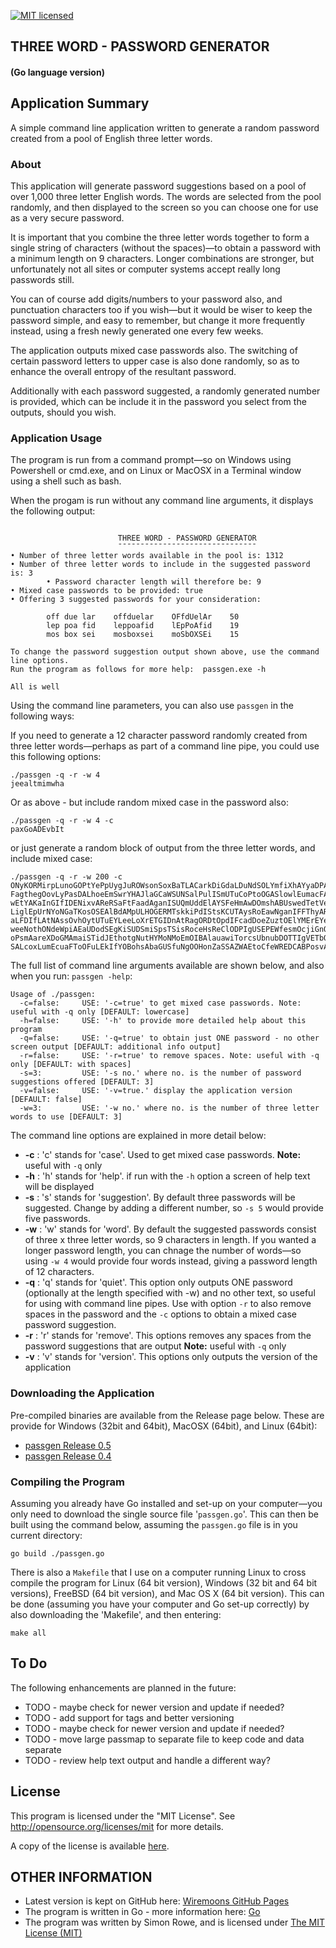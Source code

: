 [![MIT licensed](https://img.shields.io/badge/license-MIT-blue.svg)](https://raw.githubusercontent.com/hyperium/hyper/master/LICENSE)

## THREE WORD - PASSWORD GENERATOR
#### (Go language version)

## Application Summary

A simple command line application written to generate a random password created
from a pool of English three letter words.

### About

This application will generate password suggestions based on a pool of
over 1,000 three letter English words. The words are selected
from the pool randomly, and then displayed to the screen so you can
choose one for use as a very secure password.

It is important that you combine the three letter words together to
form a single string of characters (without the spaces)&mdash;to
obtain a password with a minimum length on 9 characters. Longer
combinations are stronger, but unfortunately not all sites or computer
systems accept really long passwords still.

You can of course add digits/numbers to your password also, and
punctuation characters too if you wish&mdash;but it would be wiser to
keep the password simple, and easy to remember, but change it more
frequently instead, using a fresh newly generated one every few weeks.

The application outputs mixed case passwords also. The switching of certain password letters to upper case is also done randomly, so as to enhance the overall entropy of the resultant password. 

Additionally with each password suggested, a randomly generated number is provided, which can be include it in the password you select from the outputs, should you wish.

### Application Usage

The program is run from a command prompt&mdash;so on Windows using
Powershell or cmd.exe, and on Linux or MacOSX in a Terminal
window using a shell such as bash. 

When the progam is run without any command line arguments, it displays the following output:

```

                        THREE WORD - PASSWORD GENERATOR
                        ¯¯¯¯¯¯¯¯¯¯¯¯¯¯¯¯¯¯¯¯¯¯¯¯¯¯¯¯¯¯¯
• Number of three letter words available in the pool is: 1312
• Number of three letter words to include in the suggested password is: 3
        • Password character length will therefore be: 9
• Mixed case passwords to be provided: true
• Offering 3 suggested passwords for your consideration:

        off due lar    offduelar    OFfdUelAr    50
        lep poa fid    leppoafid    lEpPoAfid    19
        mos box sei    mosboxsei    moSbOXSEi    15

To change the password suggestion output shown above, use the command line options.
Run the program as follows for more help:  passgen.exe -h

All is well
```
Using the command line parameters, you can also use `passgen` in the following ways:

If you need to generate a 12 character password randomly created from three
letter words&mdash;perhaps as part of a command line pipe, you could use this
following options:
```
./passgen -q -r -w 4
jeealtmimwha
```
Or as above - but include random mixed case in the password also:
```
./passgen -q -r -w 4 -c
paxGoADEvbIt
```
or just generate a random block of output from the three letter words, and
include mixed case:
```
./passgen -q -r -w 200 -c
ONyKORMirpLunoGOPtYePpUygJuROWsonSoxBaTLACarkDiGdaLDuNdSOLYmfiXhAYyaDPASDUo
FagthegOovLyPasDALhoeEmSwrYHAJlaGCaWSUNSalPulISmUTuCoPtoOGASlowlEumacFAAEnd
wEtYAKaInGIfIDENixvAReRSaFtFaadAganISUQmUddElAYSFeHmAwDOmshABUswedTetVexDzO
LiglEpUrNYoNGaTKosOSEAlBdAMpULHOGERMTskkiPdIStsKCUTAysRoEawNganIFFThyARtgoX
aLFDIfLAtNAssOvhOytUTuEYLeeLoXrETGIDnAtRagORDtOpdIFcadDoeZuztOElYMErEYeHwaT
weeNothONdeWpiAEaUDodSEgKiSUDSmiSpsTSisRoceHsReClODPIgUSEPEWfesmOcjiGnOtoUR
oPsmAareXDoGMAmaiSTidJEthotgNutHYMoNMoEmOIBAlauawiTorcsUbnubDOTTIgVETbOSbOP
SALcoxLumEcuaFToOFuLEkIfYOBohsAbaGUSfuNgOOHonZaSSAZWAEtoCfeWREDCABPosvAVaah
```

The full list of command line arguments available are shown below, and also when you run: `passgen -help`:
```
Usage of ./passgen:
  -c=false:     USE: '-c=true' to get mixed case passwords. Note: useful with -q only [DEFAULT: lowercase]
  -h=false:     USE: '-h' to provide more detailed help about this program
  -q=false:     USE: '-q=true' to obtain just ONE password - no other screen output [DEFAULT: additional info output]
  -r=false:     USE: '-r=true' to remove spaces. Note: useful with -q only [DEFAULT: with spaces]
  -s=3:         USE: '-s no.' where no. is the number of password suggestions offered [DEFAULT: 3]
  -v=false:     USE: '-v=true.' display the application version [DEFAULT: false]
  -w=3:         USE: '-w no.' where no. is the number of three letter words to use [DEFAULT: 3]
```
The command line options are explained in more detail below:
- **-c** : 'c' stands for 'case'. Used to get mixed case passwords. **Note:** useful with `-q` only
- **-h** : 'h' stands for 'help'. if run with the `-h` option a screen of help text will be displayed
- **-s** : 's' stands for 'suggestion'. By default three passwords will be suggested. Change by adding a different number, so `-s 5` would provide five passwords.
- **-w** : 'w' stands for 'word'. By default the suggested passwords consist of three x three letter words, so 9 characters in length. If you wanted a longer password length, you can chnage the number of words&mdash;so using `-w 4` would provide four words instead, giving a password length of 12 characters.
- **-q** : 'q' stands for 'quiet'. This option only outputs ONE password (optionally at the length specified with -w) and no other text, so useful for using with command line pipes. Use with option `-r` to also remove spaces in the password and the `-c` options to obtain a mixed case password suggestion.
- **-r** : 'r' stands for 'remove'. This options removes any spaces from the password suggestions that are output **Note:** useful with `-q` only
- **-v** : 'v' stands for 'version'. This options only outputs the version of the application

### Downloading the Application

Pre-compiled binaries are available from the Release page below. These are provide for Windows (32bit and 64bit), MacOSX (64bit), and Linux (64bit):

- [passgen Release 0.5](https://github.com/wiremoons/passgen/releases/tag/0.5)
- [passgen Release 0.4](https://github.com/wiremoons/passgen/releases/tag/0.4)


### Compiling the Program

Assuming you already have Go installed and set-up on your computer—you
only need to download the single source file '`passgen.go`'. This can
then be built using the command below, assuming the `passgen.go` file
is in you current directory:

```
go build ./passgen.go
```

There is also a `Makefile` that I use on a computer running Linux to
cross compile the program for Linux (64 bit version), Windows (32 bit
and 64 bit versions), FreeBSD (64 bit version), and Mac OS X (64 bit version).
This can be done (assuming you have your computer and Go set-up correctly) by also
downloading the 'Makefile', and then entering:
```
make all
```

## To Do

The following enhancements are planned in the future:

- TODO - maybe check for newer version and update if needed?
- TODO - add support for tags and better versioning
- TODO - maybe check for newer version and update if needed?
- TODO - move large passmap to separate file to keep code and data separate
- TODO - review help text output and handle a different way?


## License

This program is licensed under the "MIT License". See
http://opensource.org/licenses/mit for more details.

A copy of the license is available
[here](https://github.com/wiremoons/passgen/blob/master/LICENSE).

## OTHER INFORMATION

- Latest version is kept on GitHub here: [Wiremoons GitHub Pages](https://github.com/wiremoons)
- The program is written in Go - more information here: [Go](http://www.golang.org/)
- The program was written by Simon Rowe, and is licensed under [The MIT License (MIT)](http://opensource.org/licenses/mit)
